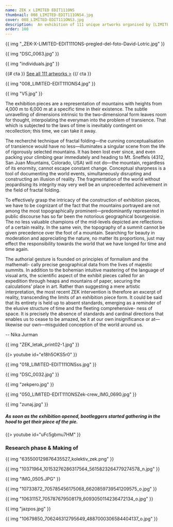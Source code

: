 ```yaml
---
name: ZEK x LIMITED EDIT111ONS
thumbnail: 008_LIMITED-EDIT111ONS4.jpg
cover: 008_LIMITED-EDIT111ONS3.jpg
description:  An exhibition of 111 unique artworks organised by [LIMITED EDIT111ONS](http://www.stud111o.com/2017710) project (Poligon, Ljubljana / 2014).
order: 100
---
```


{{ img "_ZEK-X-LIMITED-EDIT111ONS-pregled-del-foto-David-Lotric.jpg" }}

{{ img "DSC_0063.jpg" }}

{{ img "individuals.jpg" }}

{{# cta }} [See all 111 artworks >](http://zekx111.tumblr.com/) {{/ cta }}

{{ img "008_LIMITED-EDIT111ONS4.jpg" }}

{{ img "V5.jpg" }}

The exhibition pieces are a representation of mountains with heights from 4,000 m to 6,000 m at a specific time in their existence. The subtle unravelling of dimensions intrinsic to the two-dimensional form leaves room for thought, interpolating the everyman into the problem of transience. That which is subjected to the laws of time is inevitably contingent on recollection; this time, we can take it away.

The recherché technique of fractal folding—the cunning conceptualisation of transience would have no less—illuminates a singular scene from the life of rigorously selected mountains. It has been lost ever since, and even packing your climbing gear immediately and heading to Mt. Sneffels (4312, San Juan Mountains, Colorado, USA) will not do—the mountain, regardless of its enormity, cannot escape constant change. Conceptual sharpness is a tool of documenting the world events, simultaneously disrupting and constructing an illusion of reality. The fragmentation of the world without jeopardising its integrity may very well be an unprecedented achievement in the field of fractal folding.

To effectively grasp the intricacy of the construction of exhibition pieces, we have to be cognizant of the fact that the mountains portrayed are not among the most topographically prominent—predominantly represented in public discourse has so far been the notorious geographical bourgeoisie. The no less valuable champions of the mid-levels depicted are reflections of a certain reality. In the same vein, the topography of a summit cannot be given precedence over the foot of a mountain. Searching for beauty in moderation and appreciating the nature, no matter its proportions, just may effect the responsibility towards the world that we have longed for time and time again.

The authorial gesture is founded on principles of formalism and the mathemati- cally precise geographical data from the lives of majestic summits. In addition to the bohemian intuitive mastering of the language of visual arts, the scientific aspect of the exhibit pieces called for an expedition through heaps and mountains of paper, securing the calculations’ place in art. Rather than suggesting a mere artistic interpretation, the most recent ZEK intervention is therefore an excerpt of reality, transcending the limits of an exhibition piece form. It could be said that its entirety is held up to absent standards, emerging as a reminder of the elusive structure of time and the fleeting comprehensive- ness of space. It is precisely the absence of standards and cardinal directions that enables us to cease to be amazed, be it at our own insignificance or at— likewise our own—misguided conception of the world around us.

-- Nika Jurman

{{ img "ZEK_letak_print02-1.jpg" }}

{{> youtube id="e18h5OKS5r0" }}

{{ img "018_LIMITED-EDIT111ONSss.jpg" }}

{{ img "DSC_0032.jpg" }}

{{ img "zekpero.jpg" }}

{{ img "050_LIMITED-EDIT111ONSZek-crew_IMG_0690.jpg" }}

{{ img "zunaj.jpg" }}

##### As soon as the exhibition opened, bootleggers started gathering in the hood to get their piece of the pie.

{{> youtube id="uFc5gbmu7HM" }}

### Research phase & Making of

{{ img "635500129876435527_kolektiv_zek.png" }}

{{ img "10371964_10153276286317564_5615823264779274578_n.jpg" }}

{{ img "IMG_0505.JPG" }}

{{ img "10733872_705785456175068_6620859739541209575_o.jpg" }}

{{ img "10631157_705787679508179_6093050114236472134_o.jpg" }}

{{ img "jazpos.jpg" }}

{{ img "10679850_706246312795649_4887000306584404137_o.jpg" }}

